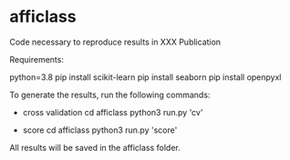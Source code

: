 # afficlass
Code necessary to reproduce results in XXX Publication

Requirements:

python=3.8
pip install scikit-learn
pip install seaborn
pip install openpyxl

To generate the results, run the following commands:

- cross validation
cd afficlass
python3 run.py 'cv'

- score
cd afficlass
python3 run.py 'score'

All results will be saved in the afficlass folder.